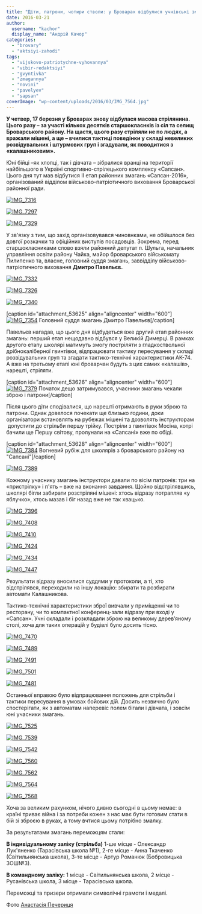 ```yaml
---
title: "Діти, патрони, чотири стволи: у Броварах відбулися учнівські змагання зі стрільби, - ФОТО"
date: 2016-03-21
author: 
  username: "kachor"
  display_name: "Андрій Качор"
categories: 
  - "brovary"
  - "aktsiyi-zahodi"
tags: 
  - "vijskovo-patriotychne-vyhovannya"
  - "vibir-redaktsiyi"
  - "gvyntivka"
  - "zmagannya"
  - "novini"
  - "pavelyev"
  - "sapsan"
coverImage: "wp-content/uploads/2016/03/IMG_7564.jpg"
---
```


**У четвер, 17 березня у Броварах знову відбулася масова стрілянина. Цього разу – за участі кількох десятків старшокласнків із сіл та селищ Броварського району. На щастя, цього разу стріляли не по людях, а вражали мішені, а ще – вчилися тактиці поведінки у складі невеликих розвідувальних і штурмових груп і згадували, як поводитися з «калашниковим».**

Юні бійці –як хлопці, так і дівчата – зібралися вранці на території найбільшого в Україні спортивно-стрілецького комплексу «Сапсан». Цього дня тут мав відбутися ІІ етап районних змагань «Сапсан-2016», організований відділом військово-патріотичного виховання Броварської районної ради.

[![IMG_7316](https://mpz.brovary.org/wp-content/uploads/2016/03/IMG_7316.jpg)](https://mpz.brovary.org/wp-content/uploads/2016/03/IMG_7316.jpg)

[![IMG_7297](https://mpz.brovary.org/wp-content/uploads/2016/03/IMG_7297.jpg)](https://mpz.brovary.org/wp-content/uploads/2016/03/IMG_7297.jpg)

[![IMG_7329](https://mpz.brovary.org/wp-content/uploads/2016/03/IMG_7329.jpg)](https://mpz.brovary.org/wp-content/uploads/2016/03/IMG_7329.jpg)

У зв'язку з тим, що захід організовувався чиновнками, не обійшлося без довгої розкачки та офіційних виступів посадовців. Зокрема, перед старшокласниками слово взяли районний депутат п. Шульга, начальник управління освіти району Чайка, майор броварського військомату Пилипенко та, власне, головний суддя змагань, заввідділу військово-патріотичного виховання **Дмитро Павельєв.**

[![IMG_7332](https://mpz.brovary.org/wp-content/uploads/2016/03/IMG_7332.jpg)](https://mpz.brovary.org/wp-content/uploads/2016/03/IMG_7332.jpg)

[![IMG_7326](https://mpz.brovary.org/wp-content/uploads/2016/03/IMG_7326.jpg)](https://mpz.brovary.org/wp-content/uploads/2016/03/IMG_7326.jpg)

[![IMG_7340](https://mpz.brovary.org/wp-content/uploads/2016/03/IMG_7340.jpg)](https://mpz.brovary.org/wp-content/uploads/2016/03/IMG_7340.jpg)

\[caption id="attachment\_53625" align="aligncenter" width="600"\][![IMG_7354](https://mpz.brovary.org/wp-content/uploads/2016/03/IMG_7354.jpg)](https://mpz.brovary.org/wp-content/uploads/2016/03/IMG_7354.jpg) Головний суддя змагань Дмитро Павельєв\[/caption\]

Павельєв нагадав, що цього дня відбудеться вже другий етап районних змагань: перший етап нещодавно відбувся у Великій Димерці. В рамках другого етапу школярі матимуть змогу постріляти з гладкоствольної дрібнокаліберної гвинтівки, відпрацювати тактику пересування у складі розвідувальних груп та згадати тактико-технічні характеристики АК-74. А вже на третьому етапі юні броварчан будуть з цих самих «калашів», нарешті, стріляти.

\[caption id="attachment\_53626" align="aligncenter" width="600"\][![IMG_7379](https://mpz.brovary.org/wp-content/uploads/2016/03/IMG_7379.jpg)](https://mpz.brovary.org/wp-content/uploads/2016/03/IMG_7379.jpg) Початок дещо затримувався, учасники змагань чекали зброю і патрони\[/caption\]

Після цього діти сподівалися, що нарешті отримають в руки зброю та патрони. Однак довелося почекати ще близько години, доки організатори встановлять на рубежах мішені та дозволять інструкторам  допустити до стрільби першу трійку. Постріли з гвинтівок Мосіна, котрі бачили ще Першу світову, пролунали на «Сапсані» вже по обіді.

\[caption id="attachment\_53628" align="aligncenter" width="600"\][![IMG_7384](https://mpz.brovary.org/wp-content/uploads/2016/03/IMG_7384.jpg)](https://mpz.brovary.org/wp-content/uploads/2016/03/IMG_7384.jpg) Вогневий рубіж для школярів з броварського району на "Сапсані"\[/caption\]

[![IMG_7389](https://mpz.brovary.org/wp-content/uploads/2016/03/IMG_7389.jpg)](https://mpz.brovary.org/wp-content/uploads/2016/03/IMG_7389.jpg)

Кожному учаснику змагань інструктори давали по вісім патронів: три на «пристрілку» і п'ять – вже на вконання завдання. Щойно відстрілявшись, школярі бігли забирати розстріляні мішені: хтось відразу потрапляв «у яблучко», хтось мазав і біг назад вже не так хвацько.

[![IMG_7396](https://mpz.brovary.org/wp-content/uploads/2016/03/IMG_7396.jpg)](https://mpz.brovary.org/wp-content/uploads/2016/03/IMG_7396.jpg)

[![IMG_7408](https://mpz.brovary.org/wp-content/uploads/2016/03/IMG_7408.jpg)](https://mpz.brovary.org/wp-content/uploads/2016/03/IMG_7408.jpg)

[![IMG_7410](https://mpz.brovary.org/wp-content/uploads/2016/03/IMG_7410.jpg)](https://mpz.brovary.org/wp-content/uploads/2016/03/IMG_7410.jpg)

[![IMG_7424](https://mpz.brovary.org/wp-content/uploads/2016/03/IMG_7424.jpg)](https://mpz.brovary.org/wp-content/uploads/2016/03/IMG_7424.jpg)

[![IMG_7434](https://mpz.brovary.org/wp-content/uploads/2016/03/IMG_7434.jpg)](https://mpz.brovary.org/wp-content/uploads/2016/03/IMG_7434.jpg)

[![IMG_7447](https://mpz.brovary.org/wp-content/uploads/2016/03/IMG_7447.jpg)](https://mpz.brovary.org/wp-content/uploads/2016/03/IMG_7447.jpg)

Результати відразу вносилися суддями у протоколи, а ті, хто відстрілявся, переходили на іншу локацію: збирати та розбирати автомати Калашникова.

Тактико-технічні характеристики зброї вивчали у приміщенні чи то ресторану, чи то компактної конференц-зали відразу при вході у «Сапсан». Учні складали і розкладали зброю на великому дерев’яному столі, хоча для таких операцій у будівлі було досить тісно.

[![IMG_7470](https://mpz.brovary.org/wp-content/uploads/2016/03/IMG_7470.jpg)](https://mpz.brovary.org/wp-content/uploads/2016/03/IMG_7470.jpg)

[![IMG_7489](https://mpz.brovary.org/wp-content/uploads/2016/03/IMG_7489.jpg)](https://mpz.brovary.org/wp-content/uploads/2016/03/IMG_7489.jpg)

[![IMG_7491](https://mpz.brovary.org/wp-content/uploads/2016/03/IMG_7491.jpg)](https://mpz.brovary.org/wp-content/uploads/2016/03/IMG_7491.jpg)

[![IMG_7501](https://mpz.brovary.org/wp-content/uploads/2016/03/IMG_7501.jpg)](https://mpz.brovary.org/wp-content/uploads/2016/03/IMG_7501.jpg)

[![IMG_7481](https://mpz.brovary.org/wp-content/uploads/2016/03/IMG_7481.jpg)](https://mpz.brovary.org/wp-content/uploads/2016/03/IMG_7481.jpg)

Останньої вправою було відпрацювання положень для стрільби і тактики пересування в умовах бойових дій. Досить незвично було спостерігати, як з автоматам наперевіс полем бігали і дівчата, і зовсім юні учасники змагань.

[![IMG_7525](https://mpz.brovary.org/wp-content/uploads/2016/03/IMG_7525.jpg)](https://mpz.brovary.org/wp-content/uploads/2016/03/IMG_7525.jpg)

[![IMG_7539](https://mpz.brovary.org/wp-content/uploads/2016/03/IMG_7539.jpg)](https://mpz.brovary.org/wp-content/uploads/2016/03/IMG_7539.jpg)

[![IMG_7542](https://mpz.brovary.org/wp-content/uploads/2016/03/IMG_7542.jpg)](https://mpz.brovary.org/wp-content/uploads/2016/03/IMG_7542.jpg)

[![IMG_7560](https://mpz.brovary.org/wp-content/uploads/2016/03/IMG_7560.jpg)](https://mpz.brovary.org/wp-content/uploads/2016/03/IMG_7560.jpg)

[![IMG_7562](https://mpz.brovary.org/wp-content/uploads/2016/03/IMG_7562.jpg)](https://mpz.brovary.org/wp-content/uploads/2016/03/IMG_7562.jpg)

[![IMG_7564](https://mpz.brovary.org/wp-content/uploads/2016/03/IMG_7564.jpg)](https://mpz.brovary.org/wp-content/uploads/2016/03/IMG_7564.jpg)

[![IMG_7568](https://mpz.brovary.org/wp-content/uploads/2016/03/IMG_7568.jpg)](https://mpz.brovary.org/wp-content/uploads/2016/03/IMG_7568.jpg)

Хоча за великим рахунком, нічого дивно сьогодні в цьому немає: в країні триває війна і за потреби кожен з нас має бути готовим стати в бій зі зброєю в руках, а тому вчтися цьому потрібно змалку.

За результатами змагань переможцям стали:

**В індивідуальному заліку (стрільба)** 1-ше місце - Олександр Лук'яненко (Тарасівська школа №1), 2-ге місце - Анна Ткаченко (Світильнянська школа), 3-те місце - Артур Романюк (Бобровицька ЗОШ№3).

**В командному заліку:** 1 місце - Світильнянська школа, 2 місце - Русанівська школа, 3 місце - Тарасівська школа.

Переможці та призери отримали символічні грамоти і медалі.

Фото [Анастасія Печериця](https://www.facebook.com/photoanpe/?fref=ts)
